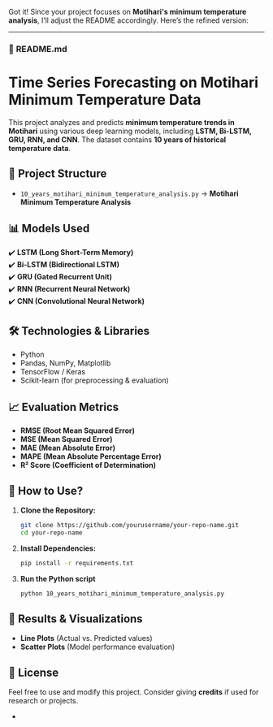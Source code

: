 Got it! Since your project focuses on **Motihari's minimum temperature analysis**, I’ll adjust the README accordingly. Here’s the refined version:  

---

### 📌 **README.md**  

# **Time Series Forecasting on Motihari Minimum Temperature Data**  
This project analyzes and predicts **minimum temperature trends in Motihari** using various deep learning models, including **LSTM, Bi-LSTM, GRU, RNN, and CNN**. The dataset contains **10 years of historical temperature data**.  

## 📂 **Project Structure**  
- `10_years_motihari_minimum_temperature_analysis.py` → **Motihari Minimum Temperature Analysis**  

## 📊 **Models Used**  
✔️ **LSTM (Long Short-Term Memory)**  
✔️ **Bi-LSTM (Bidirectional LSTM)**  
✔️ **GRU (Gated Recurrent Unit)**  
✔️ **RNN (Recurrent Neural Network)**  
✔️ **CNN (Convolutional Neural Network)**  

## 🛠 **Technologies & Libraries**  
- Python  
- Pandas, NumPy, Matplotlib  
- TensorFlow / Keras  
- Scikit-learn (for preprocessing & evaluation)  

## 📈 **Evaluation Metrics**  
- **RMSE (Root Mean Squared Error)**  
- **MSE (Mean Squared Error)**  
- **MAE (Mean Absolute Error)**  
- **MAPE (Mean Absolute Percentage Error)**  
- **R² Score (Coefficient of Determination)**  

## 🔧 **How to Use?**  
1. **Clone the Repository:**  
   ```bash
   git clone https://github.com/yourusername/your-repo-name.git
   cd your-repo-name
   ```  
2. **Install Dependencies:**  
   ```bash
   pip install -r requirements.txt
   ```  
3. **Run the Python script**  
   ```bash
   python 10_years_motihari_minimum_temperature_analysis.py
   ```  

## 📌 **Results & Visualizations**  
- **Line Plots** (Actual vs. Predicted values)  
- **Scatter Plots** (Model performance evaluation)  

## 📜 **License**  
Feel free to use and modify this project. Consider giving **credits** if used for research or projects.  

-
